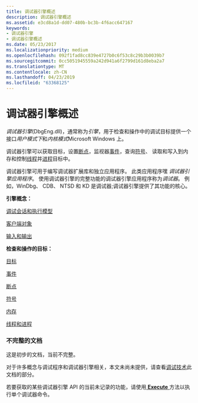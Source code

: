 ```yaml
---
title: 调试器引擎概述
description: 调试器引擎概述
ms.assetid: e3cd8a1d-dd07-480b-bc3b-4f6acc647167
keywords:
- 调试器引擎
- 调试器引擎概述
ms.date: 05/23/2017
ms.localizationpriority: medium
ms.openlocfilehash: 092f1fad8cc839e4727b0c6f53c8c29b3b0039b7
ms.sourcegitcommit: 0cc5051945559a242d941a6f2799d161d8eba2a7
ms.translationtype: MT
ms.contentlocale: zh-CN
ms.lasthandoff: 04/23/2019
ms.locfileid: "63368125"
---
```

# <a name="debugger-engine-overview"></a>调试器引擎概述


*调试器引擎*(DbgEng.dll)，通常称为*引擎*，用于检查和操作中的调试目标提供一个接口*用户模式下*和*内核模式*Microsoft Windows 上。

调试器引擎可以获取目标，设置[断点](multiprocessor-syntax.md#breakpoints)，监视器[事件](events.md#events)，查询[符号](symbols.md#symbols)、 读取和写入到内存和控制[线程](controlling-threads-and-processes.md#threads)并[进程](controlling-threads-and-processes.md#processes)目标中。

调试器引擎可用于编写调试器扩展库和独立应用程序。 此类应用程序嘿 *调试器引擎应用程序*。 使用调试器引擎的完整功能的调试器引擎应用程序称为*调试器*。 例如，WinDbg、 CDB、 NTSD 和 KD 是调试器;调试器引擎提供了其功能的核心。

**引擎概念：**

[调试会话和执行模型](debugging-session-and-execution-model.md)

[客户端对象](client-objects.md)

[输入和输出](input-and-output.md)

**检查和操作的目标：**

[目标](targets.md)

[事件](events.md)

[断点](breakpoints3.md)

[符号](symbols.md)

[内存](memory.md)

[线程和进程](threads-and-processes.md)

### <a name="span-idincompletedocumentationspanspan-idincompletedocumentationspanincomplete-documentation"></a><span id="incomplete_documentation"></span><span id="INCOMPLETE_DOCUMENTATION"></span>不完整的文档

这是初步的文档，当前不完整。

对于许多概念与调试程序和调试器引擎相关，本文未尚未提供，请查看[调试技术](debugging-techniques.md)此文档的部分。

若要获取的某些调试器引擎 API 的当前未记录的功能，请使用[ **Execute** ](https://msdn.microsoft.com/library/windows/hardware/ff543208)方法以执行单个调试器命令。

 

 





